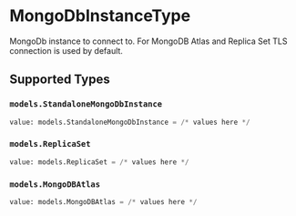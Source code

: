 # MongoDbInstanceType

MongoDb instance to connect to. For MongoDB Atlas and Replica Set TLS connection is used by default.


## Supported Types

### `models.StandaloneMongoDbInstance`

```python
value: models.StandaloneMongoDbInstance = /* values here */
```

### `models.ReplicaSet`

```python
value: models.ReplicaSet = /* values here */
```

### `models.MongoDBAtlas`

```python
value: models.MongoDBAtlas = /* values here */
```

